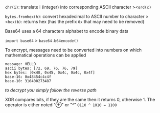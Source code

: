 `chr(i)`: translate i (integer) into corresponding ASCII character
\><`ord(c)`

`bytes.fromhex(h)`: convert hexadecimal to ASCII number to character
\><`hex(b)`: returns hex (has the prefix `0x` that may need to be removed)

Base64 uses a 64 characters alphabet to encode binary data

`import base64` > `base64.b64encode()`


To encrypt, messages need to be converted into numbers on which mathematical operations can be applied
```
message: HELLO  
ascii bytes: [72, 69, 76, 76, 79]  
hex bytes: [0x48, 0x45, 0x4c, 0x4c, 0x4f]  
base-16: 0x48454c4c4f  
base-10: 310400273487
```
*to decrypt you simply follow the reverse path*


XOR compares bits, if they are the same then it returns 0, otherwise 1. The operator is either noted "⊕" or "^"
`0110 ^ 1010 = 1100`

